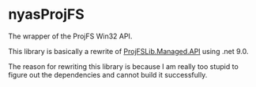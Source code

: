 # nyasProjFS

The wrapper of the ProjFS Win32 API.

This library is basically a rewrite of [ProjFSLib.Managed.API](https://github.com/microsoft/ProjFS-Managed-API/tree/main/ProjectedFSLib.Managed.API) using .net 9.0.

The reason for rewriting this library is because I am really too stupid to figure out the dependencies and cannot build it successfully.